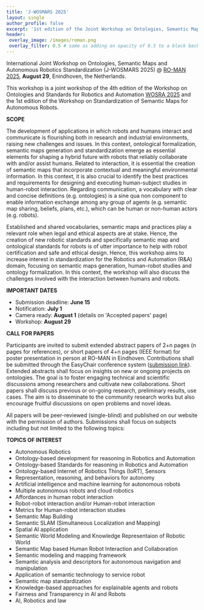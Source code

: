 ```yaml
---
title: 'J-WOSMARS 2025'
layout: single
author_profile: false
excerpt: '1st edition of the Joint Workshop on Ontologies, Semantic Maps and Autonomous Robotics Standardization'
header:
 overlay_image: /images/roman.png
 overlay_filter: 0.5 # same as adding an opacity of 0.5 to a black background
---
```


International Joint Workshop on Ontologies, Semantic Maps and Autonomous Robotics Standardization (J-WOSMARS 2025) @ [RO-MAN 2025](https://www.ro-man2025.org/), **August 29**, Enindhoven, the Netherlands.

This workshop is a joint workshop of the 4th edition of the Workshop on Ontologies and Standards for Robotics and Automation [WOSRA 2025](https://wosra.github.io/wosra/) and the 1st edition of the Workshop on Standardization of Semantic Maps for Autonomous Robots. 


<!-- **Location:** XXX, Enindhoven, the Netherlands -->



**SCOPE**

The development of applications in which robots and humans interact and communicate is flourishing both in research and industrial environments, raising new challenges and issues. In this context, ontological formalization, semantic maps generation and standardization emerge as essential elements for shaping a hybrid future with robots that reliably collaborate with and/or assist humans. Related to interaction, it is essential the creation of semantic maps that incorporate contextual and meaningful environmental information. In this context, it is also crucial to identify the best practices and requirements for designing and executing human-subject studies in human-robot interaction. Regarding communication, a vocabulary with clear and concise definitions (e.g. ontologies) is a sine qua non component to enable information exchange among any group of agents (e.g. semantic map sharing, beliefs, plans, etc.), which can be human or non-human actors (e.g. robots). 

Established and shared vocabularies, semantic maps and practices play a relevant role when legal and ethical aspects are at stake. Hence, the creation of new robotic standards and specifically semantic map and ontological standards for robots is of utter importance to help with robot certification and safe and ethical design. Hence, this workshop aims to increase interest in standardization for the Robotics and Automation (R&A) domain, focusing on semantic maps generation, human-robot studies and ontology formalization. In this context, the workshop will also discuss the challenges involved with the interaction between humans and robots. 



**IMPORTANT DATES**

- Submission deadline: **June 15** 
- Notification: **July 1**
- Camera ready: **August 1** (details on 'Accepted papers' page)
- Workshop: **August 29**


**CALL FOR PAPERS**

Participants are invited to submit extended abstract papers of 2+n pages (n pages for references), or short papers of 4+n pages (IEEE format) for poster presentation in person at RO-MAN in Eindhoven. Contributions shall be submitted through the EasyChair conference system ([submission link](https://easychair.org/conferences?conf=jwosmars2025)). Extended abstracts shall focus on insights on new or ongoing projects on ontologies. The goal is to foster engaging technical and scientific discussions among researchers and cultivate new collaborations. Short papers shall discuss previous or on-going research, preliminary results, use cases. The aim is to disseminate to the community research works but also encourage fruitful discussions on open problems and novel ideas.

All papers will be peer-reviewed (single-blind) and published on our website with the permission of authors. Submissions shall focus on subjects including but not limited to the following topics:


**TOPICS OF INTEREST**
- Autonomous Robotics
- Ontology-based development for reasoning in Robotics and Automation
- Ontology-based Standards for reasoning in Robotics and Automation
- Ontology-based Internet of Robotics Things (IoRT), Sensors
- Representation, reasoning, and behaviors for autonomy
- Artificial intelligence and machine learning for autonomous robots
- Multiple autonomous robots and cloud robotics
- Affordances in human robot interaction
- Robot-robot interaction and/or Human-robot interaction
- Metrics for Human-robot interaction studies
- Semantic Map Building
- Semantic SLAM (Simultaneous Localization and Mapping)
- Spatial AI application
- Semantic World Modeling and Knowledge Representaion of Robotic World
- Semantic Map based Human Robot Interaction and Collaboration 
- Semantic modeling and mapping framework 
- Semantic analysis and descriptors for autonomous navigation and manipulation
- Application of semantic technology to service robot 
- Semantic map standardization
- Knowledge-based approaches for explainable agents and robots
- Fairness and Transparency in AI and Robots
- AI, Robotics and law


